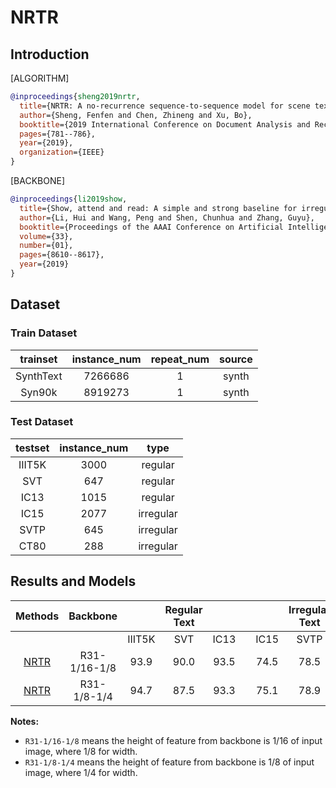 # NRTR

## Introduction

[ALGORITHM]

```bibtex
@inproceedings{sheng2019nrtr,
  title={NRTR: A no-recurrence sequence-to-sequence model for scene text recognition},
  author={Sheng, Fenfen and Chen, Zhineng and Xu, Bo},
  booktitle={2019 International Conference on Document Analysis and Recognition (ICDAR)},
  pages={781--786},
  year={2019},
  organization={IEEE}
}
```

[BACKBONE]

```bibtex
@inproceedings{li2019show,
  title={Show, attend and read: A simple and strong baseline for irregular text recognition},
  author={Li, Hui and Wang, Peng and Shen, Chunhua and Zhang, Guyu},
  booktitle={Proceedings of the AAAI Conference on Artificial Intelligence},
  volume={33},
  number={01},
  pages={8610--8617},
  year={2019}
}
```

## Dataset

### Train Dataset

| trainset  | instance_num | repeat_num | source |
| :-------: | :----------: | :--------: | :----: |
| SynthText |   7266686    |     1      | synth  |
|  Syn90k   |   8919273    |     1      | synth  |

### Test Dataset

| testset | instance_num |   type    |
| :-----: | :----------: | :-------: |
| IIIT5K  |     3000     |  regular  |
|   SVT   |     647      |  regular  |
|  IC13   |     1015     |  regular  |
|  IC15   |     2077     | irregular |
|  SVTP   |     645      | irregular |
|  CT80   |     288      | irregular |

## Results and Models

|                             Methods                             |   Backbone   |        | Regular Text |      |     |      | Irregular Text |      |                                                                                               download                                                                                                |
| :-------------------------------------------------------------: | :----------: | :----: | :----------: | :--: | :-: | :--: | :------------: | :--: | :---------------------------------------------------------------------------------------------------------------------------------------------------------------------------------------------------: |
|                                                                 |              | IIIT5K |     SVT      | IC13 |     | IC15 |      SVTP      | CT80 |
| [NRTR](/configs/textrecog/nrtr/nrtr_r31_1by16_1by8_academic.py) | R31-1/16-1/8 |  93.9  |     90.0     | 93.5 |     | 74.5 |      78.5      | 86.5 |      [model](https://download.openmmlab.com/mmocr/textrecog/nrtr/nrtr_r31_academic_20210406-954db95e.pth) \| [log](https://download.openmmlab.com/mmocr/textrecog/nrtr/20210406_010150.log.json)      |
| [NRTR](/configs/textrecog/nrtr/nrtr_r31_1by8_1by4_academic.py)  | R31-1/8-1/4  |  94.7  |     87.5     | 93.3 |     | 75.1 |      78.9      | 87.9 | [model](https://download.openmmlab.com/mmocr/textrecog/nrtr/nrtr_r31_1by8_1by4_academic_20210406-ce16e7cc.pth) \| [log](https://download.openmmlab.com/mmocr/textrecog/nrtr/20210406_160845.log.json) |

**Notes:**

-   `R31-1/16-1/8` means the height of feature from backbone is 1/16 of input image, where 1/8 for width.
-   `R31-1/8-1/4` means the height of feature from backbone is 1/8 of input image, where 1/4 for width.
